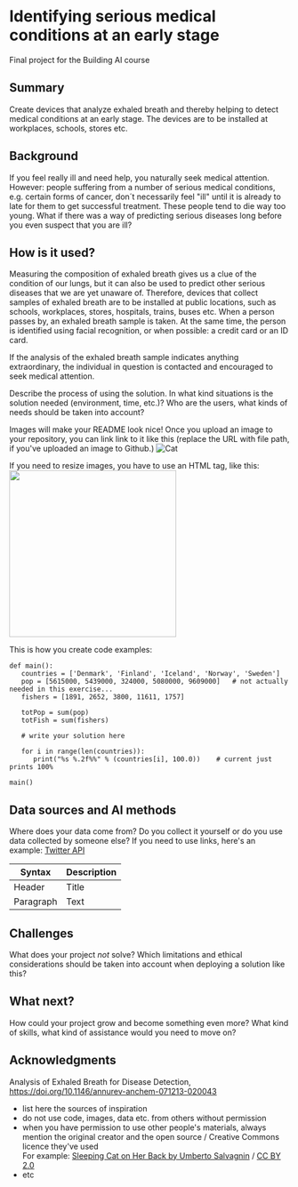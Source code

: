 # Identifying serious medical conditions at an early stage

Final project for the Building AI course

## Summary

Create devices that analyze exhaled breath and thereby helping to detect medical conditions at an early stage. The devices are to be installed at workplaces, schools, stores etc. 

## Background

If you feel really ill and need help, you naturally seek medical attention. However: people suffering from a number of serious medical conditions, e.g. certain forms of cancer, don´t necessarily feel "ill" until it is already to late for them to get successful treatment. These people tend to die way too young. What if there was a way of predicting serious diseases long before you even suspect that you are ill?

## How is it used?

Measuring the composition of exhaled breath gives us a clue of the condition of our lungs, but it can also be used to predict other serious diseases that we are yet unaware of. Therefore, devices that collect samples of exhaled breath are to be installed at public locations, such as schools, workplaces, stores, hospitals, trains, buses etc. When a person passes by, an exhaled breath sample is taken. At the same time, the person is identified using facial recognition, or when possible: a credit card or an ID card.

If the analysis of the exhaled breath sample indicates anything extraordinary, the individual in question is contacted and encouraged to seek medical attention. 

Describe the process of using the solution. In what kind situations is the solution needed (environment, time, etc.)? Who are the users, what kinds of needs should be taken into account?

Images will make your README look nice!
Once you upload an image to your repository, you can link link to it like this (replace the URL with file path, if you've uploaded an image to Github.)
![Cat](https://upload.wikimedia.org/wikipedia/commons/5/5e/Sleeping_cat_on_her_back.jpg)

If you need to resize images, you have to use an HTML tag, like this:
<img src="https://upload.wikimedia.org/wikipedia/commons/5/5e/Sleeping_cat_on_her_back.jpg" width="300">

This is how you create code examples:
```
def main():
   countries = ['Denmark', 'Finland', 'Iceland', 'Norway', 'Sweden']
   pop = [5615000, 5439000, 324000, 5080000, 9609000]   # not actually needed in this exercise...
   fishers = [1891, 2652, 3800, 11611, 1757]

   totPop = sum(pop)
   totFish = sum(fishers)

   # write your solution here

   for i in range(len(countries)):
      print("%s %.2f%%" % (countries[i], 100.0))    # current just prints 100%

main()
```


## Data sources and AI methods
Where does your data come from? Do you collect it yourself or do you use data collected by someone else?
If you need to use links, here's an example:
[Twitter API](https://developer.twitter.com/en/docs)

| Syntax      | Description |
| ----------- | ----------- |
| Header      | Title       |
| Paragraph   | Text        |

## Challenges

What does your project _not_ solve? Which limitations and ethical considerations should be taken into account when deploying a solution like this?

## What next?

How could your project grow and become something even more? What kind of skills, what kind of assistance would you  need to move on? 


## Acknowledgments

Analysis of Exhaled Breath for Disease Detection, https://doi.org/10.1146/annurev-anchem-071213-020043

* list here the sources of inspiration 
* do not use code, images, data etc. from others without permission
* when you have permission to use other people's materials, always mention the original creator and the open source / Creative Commons licence they've used
  <br>For example: [Sleeping Cat on Her Back by Umberto Salvagnin](https://commons.wikimedia.org/wiki/File:Sleeping_cat_on_her_back.jpg#filelinks) / [CC BY 2.0](https://creativecommons.org/licenses/by/2.0)
* etc
